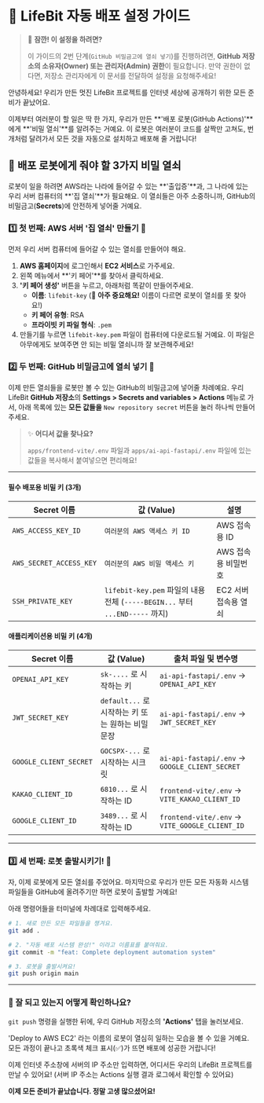 # 🚀 LifeBit 자동 배포 설정 가이드

> 🚨 **잠깐! 이 설정을 하려면?**
>
> 이 가이드의 2번 단계(`GitHub 비밀금고에 열쇠 넣기`)를 진행하려면, **GitHub 저장소의 소유자(Owner) 또는 관리자(Admin) 권한**이 필요합니다.
> 만약 권한이 없다면, 저장소 관리자에게 이 문서를 전달하여 설정을 요청해주세요!

안녕하세요! 우리가 만든 멋진 LifeBit 프로젝트를 인터넷 세상에 공개하기 위한 모든 준비가 끝났어요.

이제부터 여러분이 할 일은 딱 한 가지, 우리가 만든 **'배포 로봇(GitHub Actions)'**에게 **'비밀 열쇠'**를 알려주는 거예요. 이 로봇은 여러분이 코드를 살짝만 고쳐도, 번개처럼 달려가서 모든 것을 자동으로 설치하고 배포해 줄 거랍니다!

## 🤖 배포 로봇에게 줘야 할 3가지 비밀 열쇠

로봇이 일을 하려면 AWS라는 나라에 들어갈 수 있는 **'출입증'**과, 그 나라에 있는 우리 서버 컴퓨터의 **'집 열쇠'**가 필요해요. 이 열쇠들은 아주 소중하니까, GitHub의 비밀금고(**Secrets**)에 안전하게 넣어줄 거예요.

### 1️⃣ 첫 번째: AWS 서버 '집 열쇠' 만들기 🔑

먼저 우리 서버 컴퓨터에 들어갈 수 있는 열쇠를 만들어야 해요.

1.  **AWS 홈페이지**에 로그인해서 **EC2 서비스**로 가주세요.
2.  왼쪽 메뉴에서 **'키 페어'**를 찾아서 클릭하세요.
3.  **'키 페어 생성'** 버튼을 누르고, 아래처럼 똑같이 만들어주세요.
    *   **이름**: `lifebit-key` (🚨 **아주 중요해요!** 이름이 다르면 로봇이 열쇠를 못 찾아요!)
    *   **키 페어 유형**: RSA
    *   **프라이빗 키 파일 형식**: `.pem`
4.  만들기를 누르면 `lifebit-key.pem` 파일이 컴퓨터에 다운로드될 거예요. 이 파일은 아무에게도 보여주면 안 되는 비밀 열쇠니까 잘 보관해주세요!

### 2️⃣ 두 번째: GitHub 비밀금고에 열쇠 넣기 🔐

이제 만든 열쇠들을 로봇만 볼 수 있는 GitHub의 비밀금고에 넣어줄 차례예요.
우리 LifeBit **GitHub 저장소**의 **Settings > Secrets and variables > Actions** 메뉴로 가서,
아래 목록에 있는 **모든 값들을** `New repository secret` 버튼을 눌러 하나씩 만들어주세요.

> ✨ **어디서 값을 찾나요?**
>
> `apps/frontend-vite/.env` 파일과 `apps/ai-api-fastapi/.env` 파일에 있는 값들을 복사해서 붙여넣으면 편리해요!

---

####  필수 배포용 비밀 키 (3개)

| Secret 이름           | 값 (Value)                                                                                             | 설명                        |
| --------------------- | ------------------------------------------------------------------------------------------------------ | --------------------------- |
| `AWS_ACCESS_KEY_ID`     | `여러분의 AWS 액세스 키 ID`                                                                               | AWS 접속용 ID               |
| `AWS_SECRET_ACCESS_KEY` | `여러분의 AWS 비밀 액세스 키`                                                                             | AWS 접속용 비밀번호         |
| `SSH_PRIVATE_KEY`       | `lifebit-key.pem` 파일의 내용 전체 (`-----BEGIN...` 부터 `...END-----` 까지)                             | EC2 서버 접속용 열쇠        |

#### 애플리케이션용 비밀 키 (4개)

| Secret 이름             | 값 (Value)                                                | 출처 파일 및 변수명                  |
| ----------------------- | --------------------------------------------------------- | ------------------------------------ |
| `OPENAI_API_KEY`        | `sk-....` 로 시작하는 키                                    | `ai-api-fastapi/.env` -> `OPENAI_API_KEY` |
| `JWT_SECRET_KEY`        | `default...` 로 시작하는 키 또는 원하는 비밀 문장         | `ai-api-fastapi/.env` -> `JWT_SECRET_KEY` |
| `GOOGLE_CLIENT_SECRET`  | `GOCSPX-...` 로 시작하는 시크릿                             | `ai-api-fastapi/.env` -> `GOOGLE_CLIENT_SECRET` |
| `KAKAO_CLIENT_ID`       | `6810...` 로 시작하는 ID                                  | `frontend-vite/.env` -> `VITE_KAKAO_CLIENT_ID` |
| `GOOGLE_CLIENT_ID`      | `3489...` 로 시작하는 ID                                  | `frontend-vite/.env` -> `VITE_GOOGLE_CLIENT_ID` |

---

### 3️⃣ 세 번째: 로봇 출발시키기! 🚀

자, 이제 로봇에게 모든 열쇠를 주었어요. 마지막으로 우리가 만든 모든 자동화 시스템 파일들을 GitHub에 올려주기만 하면 로봇이 출발할 거예요!

아래 명령어들을 터미널에 차례대로 입력해주세요.

```bash
# 1. 새로 만든 모든 파일들을 챙겨요.
git add .

# 2. "자동 배포 시스템 완성!" 이라고 이름표를 붙여줘요.
git commit -m "feat: Complete deployment automation system"

# 3. 로봇을 출발시켜요!
git push origin main
```

---

### 🤔 잘 되고 있는지 어떻게 확인하나요?

`git push` 명령을 실행한 뒤에, 우리 GitHub 저장소의 **'Actions'** 탭을 눌러보세요.

'Deploy to AWS EC2' 라는 이름의 로봇이 열심히 일하는 모습을 볼 수 있을 거예요. 모든 과정이 끝나고 초록색 체크 표시(✅)가 뜨면 배포에 성공한 거랍니다!

이제 인터넷 주소창에 서버의 IP 주소만 입력하면, 어디서든 우리의 LifeBit 프로젝트를 만날 수 있어요! (서버 IP 주소는 Actions 실행 결과 로그에서 확인할 수 있어요)

**이제 모든 준비가 끝났습니다. 정말 고생 많으셨어요!** 